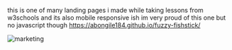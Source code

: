 this is one of many landing pages i made while taking lessons from w3schools 
and its also mobile responsive ish
im very proud of this one but no javascript though 
https://abongile184.github.io/fuzzy-fishstick/

![marketing](https://github.com/user-attachments/assets/9d650113-af32-400c-80a7-f002fa24a7c5)
